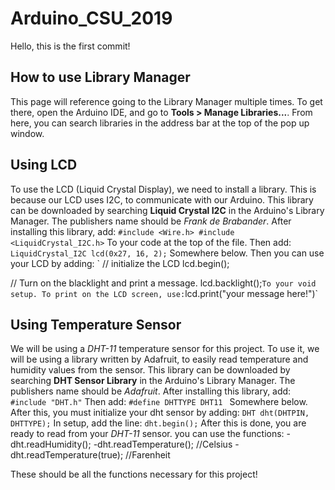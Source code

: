 # Arduino_CSU_2019

Hello, this is the first commit!

## How to use Library Manager 
This page will reference going to the Library Manager multiple times. To get there, open the Arduino IDE, and go to **Tools > Manage Libraries...**. From here, you can search libraries in the address bar at the top of the pop up window.

## Using LCD ##
To use the LCD (Liquid Crystal Display), we need to install a library. This is because our LCD uses I2C, to communicate with our Arduino. This library can be downloaded by searching **Liquid Crystal I2C** in the Arduino's Library Manager. The publishers name should be *Frank de Brabander*. After installing this library, add:
`#include <Wire.h> #include <LiquidCrystal_I2C.h>`
To your code at the top of the file. Then add:
`LiquidCrystal_I2C lcd(0x27, 16, 2);`
Somewhere below. Then you can use your LCD by adding:
`  // initialize the LCD
  lcd.begin();

  // Turn on the blacklight and print a message.
  lcd.backlight();`
  To your void setup. To print on the LCD screen, use:
  `lcd.print("your message here!")`

## Using Temperature Sensor ##
We will be using a *DHT-11* temperature sensor for this project. To use it, we will be using a library written by Adafruit, to easily read temperature and humidity values from the sensor. This library can be downloaded by searching **DHT Sensor Library** in the Arduino's Library Manager. The publishers name should be *Adafruit*. After installing this library, add:
`#include "DHT.h"`
Then add:
`#define DHTTYPE DHT11 `
Somewhere below. After this, you must initialize your dht sensor by adding:
`DHT dht(DHTPIN, DHTTYPE);`
In setup, add the line:
`dht.begin();`
After this is done, you are ready to read from your *DHT-11* sensor. you can use the functions:
-dht.readHumidity();
-dht.readTemperature(); //Celsius
-dht.readTemperature(true); //Farenheit

These should be all the functions necessary for this project!
